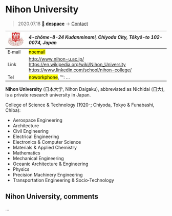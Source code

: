 # Nihon University
> 2020.07.18 **[🚀](../index/index.md) [despace](index.md)** → [Contact](contact.md)

|[![](f/contact/n/nihon_univ_logo1_thumb.jpg)](f/contact/n/nihon_univ_logo1.jpg)|*4-chōme-8-24 Kudanminami, Chiyoda City, Tōkyō-to 102-0074, Japan*|
|:--|:--|
|E‑mail|<mark>noemail</mark>|
|Link|<http://www.nihon-u.ac.jp/><br> <https://en.wikipedia.org/wiki/Nihon_University><br> <https://www.linkedin.com/school/nihon-college/>|
|Tel|<mark>noworkphone</mark>, ℻: …|

**Nihon University** (日本大学, Nihon Daigaku), abbreviated as Nichidai (日大), is a private research university in Japan.

College of Science & Technology (1920-; Chiyoda, Tokyo & Funabashi, Chiba):

   - Aerospace Engineering
   - Architecture
   - Civil Engineering
   - Electrical Engineering
   - Electronics & Computer Science
   - Materials & Applied Chemistry
   - Mathematics
   - Mechanical Engineering
   - Oceanic Architecture & Engineering
   - Physics
   - Precision Machinery Engineering
   - Transportation Engineering & Socio‑Technology

<p style="page-break-after:always"> </p>

## Nihon University, comments

…

